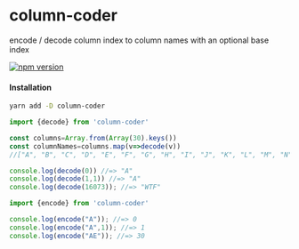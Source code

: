 # column-coder
encode / decode column index to column names with an optional base index

[![npm version](https://badge.fury.io/js/column-coder.svg)](https://badge.fury.io/js/column-coder)

#### Installation

```bash
yarn add -D column-coder
```
```ts
import {decode} from 'column-coder'

const columns=Array.from(Array(30).keys())
const columnNames=columns.map(v=>decode(v))
//["A", "B", "C", "D", "E", "F", "G", "H", "I", "J", "K", "L", "M", "N", "O", "P", "Q", "R", "S", "T", "U", "V", "W", "X", "Y", "Z", "AA", "AB", "AC", "AD"]

console.log(decode(0)) //=> "A"
console.log(decode(1,1)) //=> "A"
console.log(decode(16073)); //=> "WTF"
```

```ts
import {encode} from 'column-coder'

console.log(encode("A")); //=> 0
console.log(encode("A",1)); //=> 1
console.log(encode("AE")); //=> 30

```
